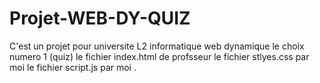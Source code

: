 # Projet-WEB-DY-QUIZ
C'est un projet pour universite L2 informatique web dynamique le choix numero 1 (quiz)
le fichier index.html de profsseur 
le fichier stlyes.css par moi 
le fichier script.js par moi
.
